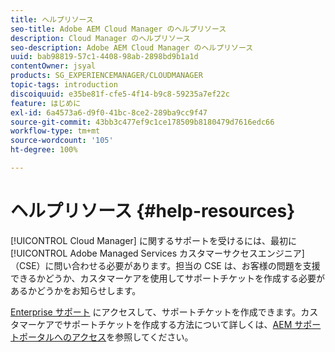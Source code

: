 ```yaml
---
title: ヘルプリソース
seo-title: Adobe AEM Cloud Manager のヘルプリソース
description: Cloud Manager のヘルプリソース
seo-description: Adobe AEM Cloud Manager のヘルプリソース
uuid: bab98819-57c1-4408-98ab-2898bd9b1a1d
contentOwner: jsyal
products: SG_EXPERIENCEMANAGER/CLOUDMANAGER
topic-tags: introduction
discoiquuid: e35be81f-cfe5-4f14-b9c8-59235a7ef22c
feature: はじめに
exl-id: 6a4573a6-d9f0-41bc-8ce2-289ba9cc9f47
source-git-commit: 43bb3c477ef9c1ce178509b8180479d7616edc66
workflow-type: tm+mt
source-wordcount: '105'
ht-degree: 100%

---
```


# ヘルプリソース {#help-resources}

[!UICONTROL Cloud Manager] に関するサポートを受けるには、最初に [!UICONTROL Adobe Managed Services カスタマーサクセスエンジニア]（CSE）に問い合わせる必要があります。担当の CSE は、お客様の問題を支援できるかどうか、カスタマーケアを使用してサポートチケットを作成する必要があるかどうかをお知らせします。

[Enterprise サポート](https://helpx.adobe.com/jp/contact/enterprise-support.ec.html) にアクセスして、サポートチケットを作成できます。カスタマーケアでサポートチケットを作成する方法について詳しくは、[AEM サポートポータルへのアクセス](https://help.adobe.com/experience-manager/kb/accessing-aem-support-portal.html)を参照してください。
